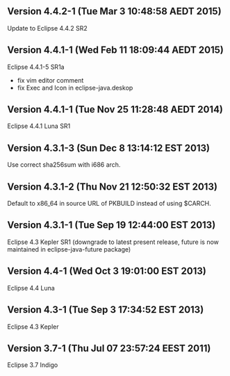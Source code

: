 Version 4.4.2-1 (Tue Mar  3 10:48:58 AEDT 2015)
---

Update to Eclipse 4.4.2 SR2

Version 4.4.1-1 (Wed Feb 11 18:09:44 AEDT 2015)
---

Eclipse 4.4.1-5 SR1a
- fix vim editor comment
- fix Exec and Icon in eclipse-java.deskop

Version 4.4.1-1 (Tue Nov 25 11:28:48 AEDT 2014)
---

Eclipse 4.4.1 Luna SR1

Version 4.3.1-3 (Sun Dec  8 13:14:12 EST 2013)
---

Use correct sha256sum with i686 arch.

Version 4.3.1-2 (Thu Nov 21 12:50:32 EST 2013)
---

Default to x86_64 in source URL of PKBUILD instead of using $CARCH.

Version 4.3.1-1 (Tue Sep 19 12:44:00 EST 2013)
---

Eclipse 4.3 Kepler SR1 (downgrade to latest present release, future is now maintained in eclipse-java-future package)

Version 4.4-1 (Wed Oct  3 19:01:00 EST 2013)
---

Eclipse 4.4 Luna

Version 4.3-1 (Tue Sep  3 17:34:52 EST 2013)
---

Eclipse 4.3 Kepler

Version 3.7-1 (Thu Jul 07 23:57:24 EEST 2011)
---

Eclipse 3.7 Indigo
